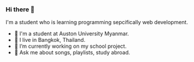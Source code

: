 ### Hi there 👋

I'm a student who is learning programming sepcifically web development.

- 🏫 I'm a student at Auston University Myanmar.
- 📍 I live in Bangkok, Thailand.
- 🔭 I’m currently working on my school project.
- 💬 Ask me about songs, playlists, study abroad.
